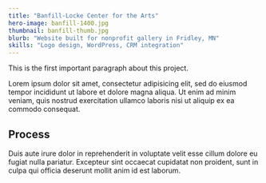 ```yaml
---
title: "Banfill-Locke Center for the Arts"
hero-image: banfill-1400.jpg
thumbnail: banfill-thumb.jpg
blurb: "Website built for nonprofit gallery in Fridley, MN"
skills: "Logo design, WordPress, CRM integration"
---
```


<p class="highlight">This is the first important paragraph about this project.</p>

Lorem ipsum dolor sit amet, consectetur adipisicing elit, sed do eiusmod
tempor incididunt ut labore et dolore magna aliqua. Ut enim ad minim veniam,
quis nostrud exercitation ullamco laboris nisi ut aliquip ex ea commodo
consequat. 

## Process

Duis aute irure dolor in reprehenderit in voluptate velit esse
cillum dolore eu fugiat nulla pariatur. Excepteur sint occaecat cupidatat non
proident, sunt in culpa qui officia deserunt mollit anim id est laborum.

